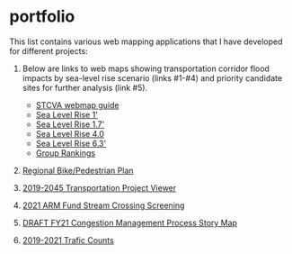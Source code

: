 # portfolio

This list contains various web mapping applications that I have developed for different projects:


1. Below are links to web maps showing transportation corridor flood impacts by sea-level rise scenario (links #1-#4) and priority candidate sites for further analysis (link #5).
   * [STCVA webmap guide](http://www.therpc.org/download_file/view/2571/447)
   * [Sea Level Rise 1'](https://rpc-nh.maps.arcgis.com/apps/mapviewer/index.html?webmap=96b39853cbde4672ba770a851916d88c)
   * [Sea Level Rise 1.7'](https://rpc-nh.maps.arcgis.com/apps/mapviewer/index.html?webmap=1a3f435ffad84ced96e8d86d508dbac4)
   * [Sea Level Rise 4.0](https://rpc-nh.maps.arcgis.com/apps/mapviewer/index.html?webmap=de63560785f04f2dbdb2ed789fc53a57)
   * [Sea Level Rise 6.3'](https://rpc-nh.maps.arcgis.com/apps/mapviewer/index.html?webmap=9cc9bfcb7c8f4e178585ad5acf44442a)
   * [Group Rankings](https://rpc-nh.maps.arcgis.com/apps/mapviewer/index.html?webmap=f3e75b9eb083423e8c29f1130611bfe4)
    
2. [Regional Bike/Pedestrian Plan](https://rpc-nh.maps.arcgis.com/apps/MapSeries/index.html?appid=ae332ffbef9743fbbaea614131ae905a)

3. [2019-2045 Transportation Project Viewer](https://rpc-nh.maps.arcgis.com/apps/webappviewer/index.html?id=451d2bee6f1548ebbf32edee1df2f84b)

4. [2021 ARM Fund Stream Crossing Screening](https://storymaps.arcgis.com/stories/0bf296d5aed944039728374970e0f4d8)

5. [DRAFT FY21 Congestion Management Process Story Map](https://storymaps.arcgis.com/stories/54d5fc4f717747dc9ea895f340576d2f)

6. [2019-2021 Trafic Counts](https://www.arcgis.com/home/webmap/viewer.html?webmap=bf7b656cc5e34b5f80ba19f1d25dbb27&extent=-71.5977,42.6495,-70.2518,43.1895)
